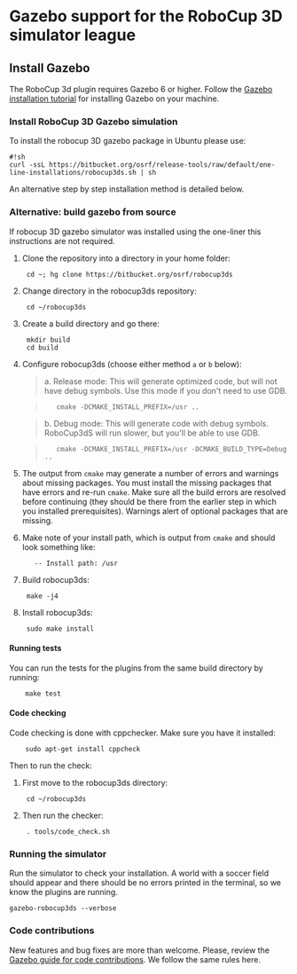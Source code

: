 # Gazebo support for the RoboCup 3D simulator league #

## Install Gazebo

The RoboCup 3d plugin requires Gazebo 6 or higher. Follow the [Gazebo installation tutorial](http://gazebosim.org/tutorials?tut=install_ubuntu&cat=install) for installing Gazebo on your machine.

### Install RoboCup 3D Gazebo simulation

To install the robocup 3D gazebo package in Ubuntu please use:

```
#!sh
curl -ssL https://bitbucket.org/osrf/release-tools/raw/default/one-line-installations/robocup3ds.sh | sh
```
An alternative step by step installation method is detailed below.

### Alternative: build gazebo from source

If robocup 3D gazebo simulator was installed using the one-liner this instructions
are not required.

1. Clone the repository into a directory in your home folder:

        cd ~; hg clone https://bitbucket.org/osrf/robocup3ds

1. Change directory in the robocup3ds repository:

        cd ~/robocup3ds

1. Create a build directory and go there:

        mkdir build
        cd build

1. Configure robocup3ds (choose either method `a` or `b` below):

    > a. Release mode: This will generate optimized code, but will not have
    debug symbols. Use this mode if you don't need to use GDB.

    >        cmake -DCMAKE_INSTALL_PREFIX=/usr ..


    > b. Debug mode: This will generate code with debug symbols. RoboCup3dS will
    run slower, but you'll be able to use GDB.

    >        cmake -DCMAKE_INSTALL_PREFIX=/usr -DCMAKE_BUILD_TYPE=Debug ..

1. The output from `cmake` may generate a number of errors and warnings
about missing packages. You must install the missing packages that have errors
and re-run `cmake`. Make sure all the build errors are resolved before
continuing (they should be there from the earlier step in which you installed
prerequisites). Warnings alert of optional packages that are missing.

1. Make note of your install path, which is output from `cmake` and should look something like:

          -- Install path: /usr

1. Build robocup3ds:

        make -j4

1. Install robocup3ds:

        sudo make install


#### Running tests

You can run the tests for the plugins from the same build directory by running:

        make test

#### Code checking

Code checking is done with cppchecker. Make sure you have it installed:

        sudo apt-get install cppcheck

Then to run the check:

1. First move to the robocup3ds directory:

        cd ~/robocup3ds

1. Then run the checker:

        . tools/code_check.sh

### Running the simulator

Run the simulator to check your installation. A world with a soccer field
should appear and there should be no errors printed in the terminal, so we know
the plugins are running.

```
gazebo-robocup3ds --verbose
```

### Code contributions

New features and bug fixes are more than welcome. Please, review the [Gazebo guide for code contributions](https://bitbucket.org/osrf/gazebo_tutorials/src/default/contrib_code/tutorial.md?fileviewer=file-view-default). We follow the same rules here.